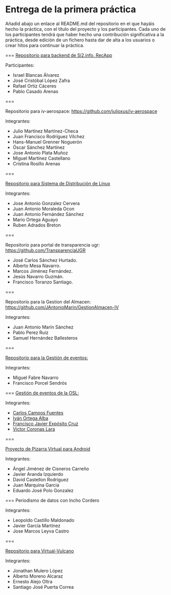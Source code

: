 # Entrega de la primera práctica

Añadid abajo un enlace al README.md del repositorio en el que hayáis hecho la práctica, con el título del proyecto y los participantes. Cada uno de los participantes tendrá que haber hecho una contribución significativa a la práctica, desde edición de un fichero hasta dar de alta a los usuarios o crear hitos para continuar la práctica. 


===
[Repositorio para backend de Si2.info. RecApp](https://github.com/iblancasa/RecApp-IV)


Participantes:
+ Israel Blancas Álvarez
+ José Cristóbal López Zafra
+ Rafael Ortiz Cáceres
+ Pablo Casado Arenas

===

Repositorio para iv-aerospace: https://github.com/julioxus/iv-aerospace

Integrantes:

* Julio Martínez Martínez-Checa
* Juan Francisco Rodríguez Vílchez
* Hans-Manuel Grenner Noguerón
* Óscar Sánchez Martínez
* Jose Antonio Plata Muñoz
* Miguel Martínez Castellano
* Cristina Rosillo Arenas


===

[Repositorio para Sistema de Distribución de Linux](https://github.com/freeLinuxDistroDeployed)

Integrantes:

* Jose Antonio Gonzalez Cervera
* Juan Antonio Moraleda Ocon
* Juan Antonio Fernández Sánchez 
* Mario Ortega Aguayo
* Ruben Adrados Breton


===

Repositorio para portal de transparencia ugr: https://github.com/TransparenciaUGR
+ José Carlos Sánchez Hurtado. <br />
+ Alberto Mesa Navarro. <br />
+ Marcos Jiménez Fernández. <br />
+ Jesús Navarro Guzmán. <br />
+ Francisco Toranzo Santiago. <br />


===

Repositorio para la Gestion del Almacen: https://github.com/JAntonioMarin/GestionAlmacen-IV

Integrantes:
+ Juan Antonio Marín Sánchez
+ Pablo Perez Ruiz
+ Samuel Hernández Ballesteros

===

[Repositorio para la Gestión de eventos:](https://github.com/miguelfabre/Proyecto)

Integrantes:
+ Miguel Fabre Navarro
+ Francisco Porcel Sendrós

===
[Gestión de eventos de la OSL:](https://github.com/OSL-Students-Developers/gestor-de-eventos)

Integrantes:

+ [Carlos Campos Fuentes](http://github.com/ccamposfuentes)
+ [Iván Ortega Alba](http://github.com/ivanortegaalba)
+ [Francisco Javier Expósito Cruz](http://github.com/franexposito)
+ [Victor Coronas Lara](http://github.com/VictorCoronas)

===

[Proyecto de Pizarra Virtual para Android](https://github.com/IV-2014/VirtualBoard.git)


Integrantes:

+ Ángel Jiménez de Cisneros Carreño
+ Javier Aranda Izquierdo
+ David Castellon Rodriguez
+ Juan Marquina Garcia
+ Eduardo José Polo Gonzalez

===
Periodismo de datos con Incho Cordero

Integrantes:

+ Leopoldo Castillo Maldonado
+ Javier García Martínez
+ Jose Marcos Leyva Castro

===

[Repositorio para Virtual-Vulcano](https://github.com/ernestoalejo/virtual-vulcano)

Integrantes:

+ Jonathan Mulero López
+ Alberto Moreno Alcaraz
+ Ernesto Alejo Oltra
+ Santiago José Puerta Correa
